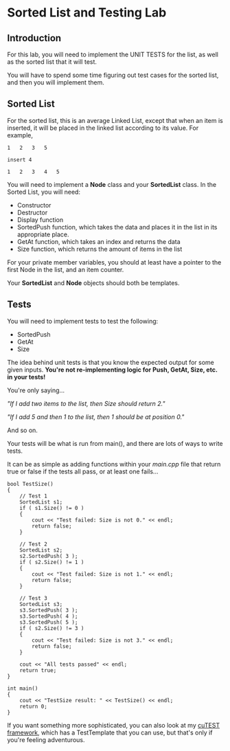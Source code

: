 # Sorted List and Testing Lab

## Introduction

For this lab, you will need to implement the UNIT TESTS for the list,
as well as the sorted list that it will test.

You will have to spend some time figuring out test cases for the sorted
list, and then you will implement them.

## Sorted List

For the sorted list, this is an average Linked List, except that
when an item is inserted, it will be placed in the linked list
according to its value. For example,

	1	2	3	5
	
	insert 4
	
	1	2	3	4	5

You will need to implement a **Node** class and your **SortedList**
class. In the Sorted List, you will need:

* Constructor
* Destructor
* Display function
* SortedPush function, which takes the data and places it in the
list in its appropriate place.
* GetAt function, which takes an index and returns the data
* Size function, which returns the amount of items in the list

For your private member variables, you should at least have a pointer
to the first Node in the list, and an item counter.

Your **SortedList** and **Node** objects should both be templates.

## Tests

You will need to implement tests to test the following:

* SortedPush
* GetAt
* Size

The idea behind unit tests is that you know the expected output
for some given inputs. **You're not re-implementing logic for
Push, GetAt, Size, etc. in your tests!**

You're only saying...

*"If I add two items to the list, then Size should return 2."*

*"If I add 5 and then 1 to the list, then 1 should be at position 0."*

And so on.



Your tests will be what is run from main(), and there are lots
of ways to write tests.

It can be as simple as adding functions within your *main.cpp* file
that return true or false if the tests all pass, or at least one fails...

	bool TestSize()
	{
		// Test 1
		SortedList s1;
		if ( s1.Size() != 0 )
		{
			cout << "Test failed: Size is not 0." << endl;
			return false;
		}
		
		// Test 2
		SortedList s2;
		s2.SortedPush( 3 );
		if ( s2.Size() != 1 )
		{
			cout << "Test failed: Size is not 1." << endl;
			return false;
		}
		
		// Test 3
		SortedList s3;
		s3.SortedPush( 3 );
		s3.SortedPush( 4 );
		s3.SortedPush( 5 );
		if ( s2.Size() != 3 )
		{
			cout << "Test failed: Size is not 3." << endl;
			return false;
		}
		
		cout << "All tests passed" << endl;
		return true;
	}
	
	int main()
	{
		cout << "TestSize result: " << TestSize() << endl;
		return 0;
	}


If you want something more sophisticated, you can also look at my
[cuTEST framework](https://github.com/Rachels-Courses/cuTEST), which
has a TestTemplate that you can use, but that's only if you're feeling
adventurous.















